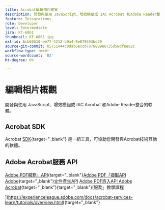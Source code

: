 ```yaml
---
title: Acrobat編輯相片總覽
description: 開發與使用 JavaScript、增效模組或 IAC Acrobat 和Adobe Reader整合的軟體
feature: Integrations
role: Developer
level: Intermediate
jira: KT-6861
thumbnail: KT-6861.jpg
exl-id: 6cb60610-ee77-4212-b9a4-8e078593be29
source-git-commit: 05751444c0dab6eccd7076889e8735d58dfee82c
workflow-type: tm+mt
source-wordcount: '83'
ht-degree: 0%

---
```


# 編輯相片概觀

開發與使用 JavaScript、增效模組或 IAC Acrobat 和Adobe Reader整合的軟體。

## Acrobat SDK

Acrobat [SDK](https://opensource.adobe.com/dc-acrobat-sdk-docs/acrobatsdk/){target="_blank"} 是一組工具，可協助您開發與Acrobat技術互動的軟體。

## Adobe Acrobat服務 API

[Adobe PDF服務」API](https://developer.adobe.com/document-services/apis/pdf-services/){target="_blank"}[Adobe PDF「擷取API Adobe](https://developer.adobe.com/document-services/apis/pdf-extract/){target="_blank"}[文件產生API](https://developer.adobe.com/document-services/apis/doc-generation/) [Adobe PDF嵌入API Adobe Acrobat](https://developer.adobe.com/document-services/apis/pdf-embed/){target="_blank"}{target="_blank"}&lbrack;服務」教學課程



&rbrack;(https://experienceleague.adobe.com/docs/acrobat-services-learn/tutorials/overview.html){target="_blank"}
